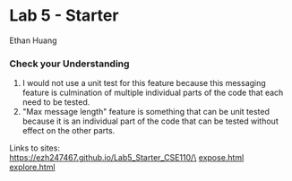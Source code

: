# Lab 5 - Starter
Ethan Huang

### Check your Understanding
1. I would not use a unit test for this feature because this messaging feature is culmination of multiple individual parts of the code that each need to be tested.
2. "Max message length" feature is something that can be unit tested because it is an individual part of the code that can be tested without effect on the other parts.

Links to sites:\
https://ezh247467.github.io/Lab5_Starter_CSE110/\
[expose.html](expose.html)\
[explore.html](explore.html)